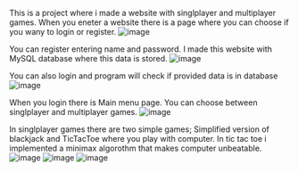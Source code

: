 This is a project where i made a website with singlplayer and multiplayer games.
When you eneter a website there is a page where you can choose if you wany to login or register.
![image](https://user-images.githubusercontent.com/76881722/228301115-61d7c981-0362-4896-8809-05125e099ebe.png)

You can register entering name and password. I made this website with MySQL database where this data is stored.
![image](https://user-images.githubusercontent.com/76881722/228301214-6a0e804e-d397-4ed6-bd66-d76d41b6c99d.png)

You can also login and program will check if provided data is in database
![image](https://user-images.githubusercontent.com/76881722/228301778-e211a14a-0ec3-4d5a-9caa-4831b9d3bcc5.png)

When you login there is Main menu page. You can choose between singlplayer and multiplayer games.
![image](https://user-images.githubusercontent.com/76881722/228302432-3f777902-7fdd-4c4b-ad9a-deee7c3e13ea.png)

In singlplayer games there are two simple games; Simplified version of blackjack and TicTacToe where you play with computer. In tic tac toe i implemented a minimax algorothm
that makes computer unbeatable.
![image](https://user-images.githubusercontent.com/76881722/228302774-01eeaec2-adef-46cc-acc6-9ed42d20baa0.png)
![image](https://user-images.githubusercontent.com/76881722/228302845-c9051c42-fe83-40de-ab71-eb88140d40ce.png)
![image](https://user-images.githubusercontent.com/76881722/228302927-d666093d-0a3c-4a81-870f-1096a0d37246.png)

